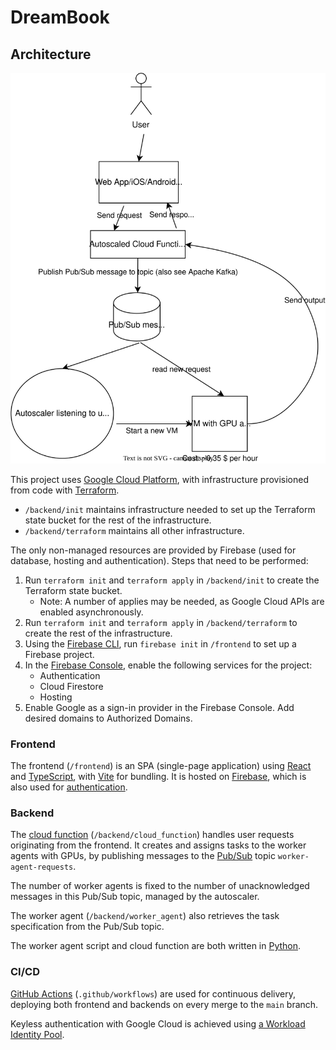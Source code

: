 # DreamBook

## Architecture

![Architecture Diagram](readme-images/Architecture%20DreamBook.drawio.svg "Architecture Diagram")

This project uses [Google Cloud Platform](https://cloud.google.com/), with infrastructure provisioned from code with [Terraform](https://www.terraform.io/).

- `/backend/init` maintains infrastructure needed to set up the Terraform state bucket for the rest of the infrastructure.
- `/backend/terraform` maintains all other infrastructure.

The only non-managed resources are provided by Firebase (used for database, hosting and authentication).
Steps that need to be performed:

1. Run `terraform init` and `terraform apply` in `/backend/init` to create the Terraform state bucket.
   - Note: A number of applies may be needed, as Google Cloud APIs are enabled asynchronously.
2. Run `terraform init` and `terraform apply` in `/backend/terraform` to create the rest of the infrastructure.
3. Using the [Firebase CLI](https://firebase.google.com/docs/cli), run `firebase init` in `/frontend` to set up a Firebase project.
4. In the [Firebase Console](https://console.firebase.google.com/), enable the following services for the project:
   - Authentication
   - Cloud Firestore
   - Hosting
5. Enable Google as a sign-in provider in the Firebase Console. Add desired domains to Authorized Domains.

### Frontend

The frontend (`/frontend`) is an SPA (single-page application) using [React](https://reactjs.org/) and [TypeScript](https://www.typescriptlang.org/), with [Vite](https://vitejs.dev/) for bundling. It is hosted on [Firebase](https://firebase.google.com/docs/hosting), which is also used for [authentication](https://firebase.google.com/docs/auth).

### Backend

The [cloud function](https://cloud.google.com/functions) (`/backend/cloud_function`) handles user requests originating from the frontend. It creates and assigns tasks to the worker agents with GPUs, by publishing messages to the [Pub/Sub](https://cloud.google.com/pubsub) topic `worker-agent-requests`.

The number of worker agents is fixed to the number of unacknowledged messages in this Pub/Sub topic, managed by the autoscaler.

The worker agent (`/backend/worker_agent`) also retrieves the task specification from the Pub/Sub topic.

The worker agent script and cloud function are both written in [Python](https://www.python.org/).

### CI/CD

[GitHub Actions](https://docs.github.com/en/actions) (`.github/workflows`) are used for continuous delivery, deploying both frontend and backends on every merge to the `main` branch.

Keyless authentication with Google Cloud is achieved using [a Workload Identity Pool](https://cloud.google.com/blog/products/identity-security/enabling-keyless-authentication-from-github-actions).
